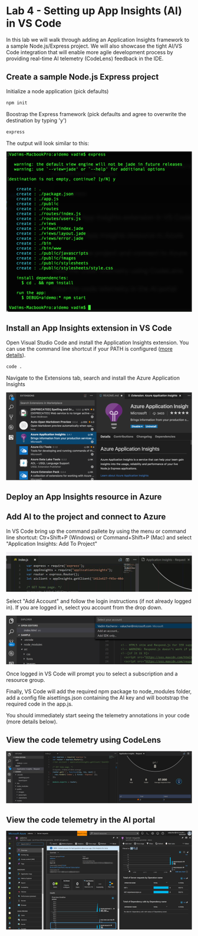 
# Lab 4 - Setting up App Insights (AI) in VS Code
In this lab we will walk through adding an  Application Insights framework to a sample  Node.js/Express project. We will also showcase the tight AI/VS Code integration that will enable more agile development process by providing real-time AI telemetry (CodeLens) feedback in the IDE.  

## Create a sample Node.js Express project
Initialize a node application (pick defaults)
``` bash
npm init
```
Boostrap the Express framework (pick defaults and agree to overwrite the destination by typing 'y')
``` bash
express
```
The output will look similar to this:

![express](/images/lab4-express.png)

## Install an App Insights extension in VS Code
Open Visual Studio Code and install the Application Insights extension. You can use the command line shortcut if your PATH is configured ([more details](https://code.visualstudio.com/docs/setup/setup-overview)).
```bash
code .
```
Navigate to the Extensions tab, search and install the Azure Application Insights

![AI Extention](/images/lab4-ai-ext.png)

## Deploy an App Insights resource in Azure
## Add AI to the project and connect to Azure
In VS Code bring up the command pallete by using the menu or command line shortcut: Ctr+Shift+P (Windows) or Command+Shift+P (Mac) and select "Application Insights: Add To Project"

![Command Palete](/images/lab4-vscode-ai.gif)

Select "Add Account" and follow the login instructions (if not already logged in). If you are logged in, select you account from the drop down.

![AI Login](/images/lab4-ai-account.png)

Once logged in VS Code will prompt you to select a subscription and a resource group. 

Finally, VS Code will add the required npm package to node_modules folder, add a config file aisettings.json containing the AI key and will bootstrap the required code in the app.js.

You should immediately start seeing the telemetry annotations in your code (more details below).

## View the code telemetry using CodeLens
![AI CodeLens](/images/lab4-ai-telemetry-ide.png)

## View the code telemetry in the AI portal
![AI Portal](/images/lab4-ai-telemetry-portal.png)
